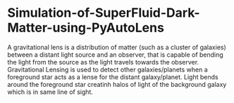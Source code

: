 # Simulation-of-SuperFluid-Dark-Matter-using-PyAutoLens
A gravitational lens is a distribution of matter (such as a cluster of galaxies) between a distant light source and an observer, that is capable of bending the light from the source as the light travels towards the observer. Gravitational Lensing is used to detect other galaxies/planets when a foreground star acts as a lense for the distant galaxy/planet. Light bends around the foreground star creatinh halos of light of the background galaxy which is in same line of sight.

